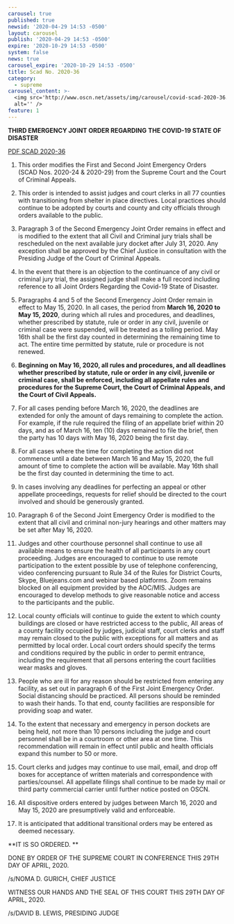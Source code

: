 ```yaml
---
carousel: true
published: true
newsid: '2020-04-29 14:53 -0500'
layout: carousel
publish: '2020-04-29 14:53 -0500'
expire: '2020-10-29 14:53 -0500'
system: false
news: true
carousel_expire: '2020-10-29 14:53 -0500'
title: Scad No. 2020-36
category:
  - supreme
carousel_content: >-
  <img src='http://www.oscn.net/assets/img/carousel/covid-scad-2020-36.jpg'
  alt='' />
feature: 1
---
```

**THIRD EMERGENCY JOINT ORDER REGARDING** 
**THE COVID-19 STATE OF DISASTER**

[PDF SCAD 2020-36](http://www.oscn.net/images/news/SCAD-2020-36.pdf)


1. This order modifies the First and Second Joint Emergency Orders (SCAD Nos. 2020-24 & 2020-29) from the Supreme Court and the Court of Criminal Appeals. 

2. This order is intended to assist judges and court clerks in all 77 counties with transitioning from shelter in place directives. Local practices should continue to be adopted by courts and county and city officials through orders available to the public.

3. Paragraph 3 of the Second Emergency Joint Order remains in effect and is modified to the extent that all Civil and Criminal jury trials shall be rescheduled on the next available jury docket after July 31, 2020. Any exception shall be approved by the Chief Justice in consultation with the Presiding Judge of the Court of Criminal Appeals.

4. In the event that there is an objection to the continuance of any civil or criminal jury trial, the assigned judge shall make a full record including reference to all Joint Orders Regarding the Covid-19 State of Disaster.

5. Paragraphs 4 and 5 of the Second Emergency Joint Order remain in effect to May 15, 2020. In all cases, the period from **March 16, 2020 to May 15, 2020**, during which all rules and procedures, and deadlines, whether prescribed by statute, rule or order in any civil, juvenile or criminal case were suspended, will be treated as a tolling period. May 16th shall be the first day counted in determining the remaining time to act. The entire time permitted by statute, rule or procedure is not renewed.

6. **Beginning on May 16, 2020, all rules and procedures, and all deadlines whether prescribed by statute, rule or order in any civil, juvenile or criminal case, shall be enforced, including all appellate rules and procedures for the Supreme Court, the Court of Criminal Appeals, and the Court of Civil Appeals.**

7. For all cases pending before March 16, 2020, the deadlines are extended for only the amount of days remaining to complete the action. For example, if the rule required the filing of an appellate brief within 20 days, and as of March 16, ten (10) days remained to file the brief, then the party has 10 days with May 16, 2020 being the first day.

8. For all cases where the time for completing the action did not commence until a date between March 16 and May 15, 2020, the full amount of time to complete the action will be available. May 16th shall be the first day counted in determining the time to act.

9. In cases involving any deadlines for perfecting an appeal or other appellate proceedings, requests for relief should be directed to the court involved and should be generously granted. 

10. Paragraph 6 of the Second Joint Emergency Order is modified to the extent that all civil and criminal non-jury hearings and other matters may be set after May 16, 2020.

11. Judges and other courthouse personnel shall continue to use all available means to ensure the health of all participants in any court proceeding. Judges are encouraged to continue to use remote participation to the extent possible by use of telephone conferencing, video conferencing pursuant to Rule 34 of the Rules for District Courts, Skype, Bluejeans.com and webinar based platforms. Zoom remains blocked on all equipment provided by the AOC/MIS. Judges are encouraged to develop methods to give reasonable notice and access to the participants and the public.

12. Local county officials will continue to guide the extent to which county buildings are closed or have restricted access to the public, All areas of a county facility occupied by judges, judicial staff, court clerks and staff may remain closed to the public with exceptions for all matters and as permitted by local order. Local court orders should specify the terms and conditions required by the public in order to permit entrance, including the requirement that all persons entering the court facilities wear masks and gloves.

13. People who are ill for any reason should be restricted from entering any facility, as set out in paragraph 6 of the First Joint Emergency Order. Social distancing should be practiced. All persons should be reminded to wash their hands. To that end, county facilities are responsible for providing soap and water.

14. To the extent that necessary and emergency in person dockets are being held, not more than 10 persons including the judge and court personnel shall be in a courtroom or other area at one time. This recommendation will remain in effect until public and health officials expand this number to 50 or more.

15. Court clerks and judges may continue to use mail, email, and drop off boxes for acceptance of written materials and correspondence with parties/counsel. All appellate filings shall continue to be made by mail or third party commercial carrier until further notice posted on OSCN.

16. All dispositive orders entered by judges between March 16, 2020 and May 15, 2020 are presumptively valid and enforceable.

17. It is anticipated that additional transitional orders may be entered as deemed necessary.

**IT IS SO ORDERED. **  

DONE BY ORDER OF THE SUPREME COURT IN CONFERENCE THIS 29TH DAY OF APRIL, 2020.

/s/NOMA D. GURICH, CHIEF JUSTICE

WITNESS OUR HANDS AND THE SEAL OF THIS COURT THIS 29TH DAY OF APRIL, 2020. 

/s/DAVID B. LEWIS, PRESIDING JUDGE